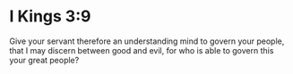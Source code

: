 # I Kings 3:9

Give your servant therefore an understanding mind to govern your people, that I may discern between good and evil, for who is able to govern this your great people?
